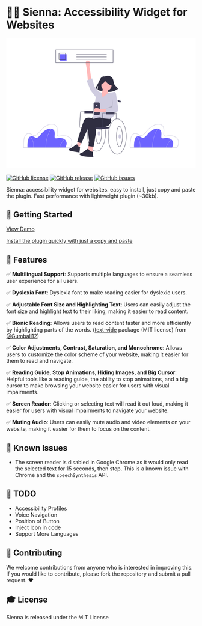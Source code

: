 # 👩‍🦽 Sienna: Accessibility Widget for Websites

![Banner Image](images/banner.png)

[![GitHub license](https://img.shields.io/github/license/bennyluk/Sienna-Accessibility-Widget)](https://github.com/bennyluk/Sienna-Accessibility-Widget/blob/master/LICENSE)
[![GitHub release](https://img.shields.io/github/v/release/bennyluk/Sienna-Accessibility-Widget)](https://github.com/bennyluk/Sienna-Accessibility-Widget/releases)
[![GitHub issues](https://img.shields.io/github/issues/bennyluk/Sienna-Accessibility-Widget)](https://github.com/bennyluk/Sienna-Accessibility-Widget/issues)

Sienna: accessibility widget for websites. easy to install, just copy and paste the plugin. Fast performance with lightweight plugin (~30kb).

## 🎉 Getting Started
[View Demo](https://accessibility-widget.pages.dev)

[Install the plugin quickly with just a copy and paste](https://accessibility-widget.pages.dev/#setup)

## 🚀 Features

✅ **Multilingual Support**: Supports multiple languages to ensure a seamless user experience for all users.

✅ **Dyslexia Font**:  Dyslexia font to make reading easier for dyslexic users.

✅ **Adjustable Font Size and Highlighting Text**: Users can easily adjust the font size and highlight text to their liking, making it easier to read content.

✅ **Bionic Reading**: Allows users to read content faster and more efficiently by highlighting parts of the words. ([text-vide](https://github.com/Gumball12/text-vide) package (MIT license) from [@Gumball12](https://github.com/Gumball12))

✅ **Color Adjustments, Contrast, Saturation, and Monochrome**: Allows users to customize the color scheme of your website, making it easier for them to read and navigate.

✅ **Reading Guide, Stop Animations, Hiding Images, and Big Cursor**: Helpful tools like a reading guide, the ability to stop animations, and a big cursor to make browsing your website easier for users with visual impairments.

✅ **Screen Reader**: Clicking or selecting text will read it out loud, making it easier for users with visual impairments to navigate your website.

✅ **Muting Audio**: Users can easily mute audio and video elements on your website, making it easier for them to focus on the content.

## 🐛 Known Issues

- The screen reader is disabled in Google Chrome as it would only read the selected text for 15 seconds, then stop. This is a known issue with Chrome and the `speechSynthesis` API.

## 📌 TODO

- Accessibility Profiles
- Voice Navigation
- Position of Button
- Inject Icon in code
- Support More Languages

## 🤝 Contributing
We welcome contributions from anyone who is interested in improving this. If you would like to contribute, please fork the repository and submit a pull request. ❤️

## 🎓 License
Sienna is released under the MIT License
